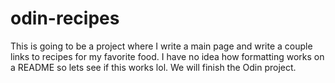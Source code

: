 # odin-recipes
This is going to be a project where I write a main page and write a couple links to recipes for my favorite food.
I have no idea how formatting works on a README so lets see if this works lol. We will finish the Odin project.
